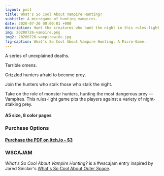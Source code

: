 ```yaml
---
layout: post
title: What's So Cool About Vampire Hunting?
subtitle: A microgame of hunting vampires.
date: 2020-07-26 00:00:01 +000
description: Hunt the creatures who hunt the night in this rules-light micro-game.
img: 20200726-vampire.png
img2: 20200726-vampirewide.jpg
fig-caption: What's So Cool About Vampire Hunting. A Micro-Game.
---
```

A series of unexplained deaths.

Terrible omens.

Grizzled hunters afraid to become prey.

Join the hunters who stalk those who stalk the night.

Take on the role of monster hunters, hunting the most dangerous prey — Vampires. This rules-light game pits the players against a variety of night-stalking prey.

#### A5 size, 8 color pages

### Purchase Options
#### [Purchase the PDF on Itch.io - $3](https://byemberandash.itch.io/vampire-hunting/purchase)

### WSCAJAM

*What's So Cool About Vampire Hunting?* is a #wscajam entry inspired by Jared Sinclair's [What's So Cool About Outer Space](https://s-jared.itch.io/whats-so-cool-about-outer-space).
